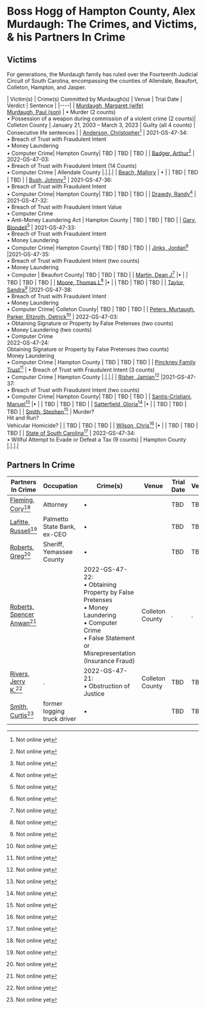 # Boss Hogg of Hampton County, Alex Murdaugh: The Crimes, and Victims, & his Partners In Crime

## Victims

For generations, the Murdaugh family has ruled over the Fourteenth Judicial Circuit of South Carolina, encompassing the counties of Allendale, Beaufort, Colleton, Hampton, and Jasper.

| Victim(s) | Crime(s) Committed by Murdaugh(s) | Venue | Trial Date | Verdict | Sentence |
|----|
| [Murdaugh, Margaret (wife)](https://ralphhightower.github.io/SouthernGothicTaleMoneyMurderMystery/)<br>[Murdaugh, Paul (son)](https://ralphhightower.github.io/SouthernGothicTaleMoneyMurderMystery/) | • Murder (2 counts)<br>• Possession of a weapon during commission of a violent crime (2 counts)| Colleton County | January 21, 2003 – March 3, 2023 | Guilty (all 4 counts) | Consecutive life sentences |
| [Anderson, Christopher]()[^1] | 2021-GS-47-34:<br>• Breach of Trust with Fraudulent Intent<br>• Money Laundering<br>• Computer Crime| Hampton County| TBD | TBD | TBD |
| [Badger, Arthur]()[^1] | 2022-GS-47-03:<br> • Breach of Trust with Fraudulent Intent (14 Counts)<br>• Computer Crime | Allendale County |.|.|.|
| [Beach, Mallory]() | • |  | TBD | TBD | TBD |
| [Bush, Johnny]()[^1] | 2021-GS-47-36:<br>• Breach of Trust with Fraudulent Intent<br>• Computer Crime| Hampton  County| TBD | TBD | TBD |
| [Drawdy, Randy]()[^1] | 2021-GS-47-32:<br> • Breach of Trust with Fraudulent Intent Value<br>• Computer Crime<br>• Anti-Money Laundering Act | Hampton County | TBD | TBD | TBD |
| [Gary, Blondell]()[^1] | 2021-GS-47-33:<br>• Breach of Trust with Fraudulent Intent<br>• Money Laundering<br>• Computer Crime|  Hampton County| TBD | TBD | TBD |
| [Jinks, Jordan]()[^1] |2021-GS-47-35:<br>• Breach of Trust with Fraudulent Intent (two counts)<br>• Money Laundering<br>• Computer |  Beaufort County| TBD | TBD | TBD |
| [Martin, Dean J]()[^1] |• |  | TBD | TBD | TBD |
| [Moore, Thomas L]()[^1] |• |  | TBD | TBD | TBD |
| [Taylor, Sandra]()[^1] |2021-GS-47-38:<br>• Breach of Trust with Fraudulent Intent<br>• Money Laundering<br>• Computer Crime| Colleton County| TBD | TBD | TBD |
| [Peters, Murtaugh, Parker, Eltzroth, Detrick]()[^1] | 2022-GS-47-03:<br>• Obtaining Signature or Property by False Pretenses (two counts)<br>• Money Laundering (two counts) <br>• Computer Crime<br>2022-GS-47-24:<br>Obtaining Signature or Property by False Pretenses (two counts) <br>Money Laundering <br>• Computer Crime | Hampton County  | TBD | TBD | TBD |
| [Pinckney Family Trust]()[^1] | • Breach of Trust with Fraudulent Intent (3 counts)<br>• Computer Crime | Hampton County |.|.|.|
| [Risher, Jamian]()[^1] |2021-GS-47-37:<br>• Breach of Trust with Fraudulent Intent (two counts) <br>• Computer Crime| Hampton County| TBD | TBD | TBD |
| [Santis-Cristiani, Manuel]()[^1] |• |  | TBD | TBD | TBD |
| [Satterfield, Gloria]()[^1] |• |  | TBD | TBD | TBD |
| [Smith, Stephen]()[^1] | Murder?<br>Hit and Run?<br>Vehicular Homicide? | | TBD | TBD | TBD |
| [Wilson, Chris]()[^1] |• |  | TBD | TBD | TBD |
| [State of South Carolina]()[^1] | 2022-GS-47-34:<br>• Willful Attempt to Evade or Defeat a Tax (9 counts) | Hampton County |.|.|.|

## Partners In Crime 

| Partners In Crime | Occupation | Crime(s) | Venue | Trial Date | Verdict | Sentence |
|----|---|---|---|----|----|---|
| [Fleming, Cory]()[^1] | Attorney |• |  | TBD | TBD | TBD |
| [Lafitte, Russell]()[^1] | Palmetto State Bank, ex-CEO |• |  | TBD | TBD | TBD |
| [Roberts, Greg]()[^1] | Sheriff, Yemassee County |• |  | TBD | TBD | TBD |
| [Roberts, Spencer Anwan]()[^1]| | 2022-GS-47-22:<br>• Obtaining Property by False Pretenses <br>• Money Laundering <br>• Computer Crime <br>• False Statement or Misrepresentation (Insurance Fraud)| Colleton County |.|.|. |
| [Rivers,  Jerry K.]()[^1] |. |2022-GS-47-21: <br>• Obstruction of Justice| Colleton County | TBD | TBD | TBD |
| [Smith, Curtis]()[^1] | former logging truck driver |• |  | TBD | TBD | TBD |

[^1]: Not online yet
